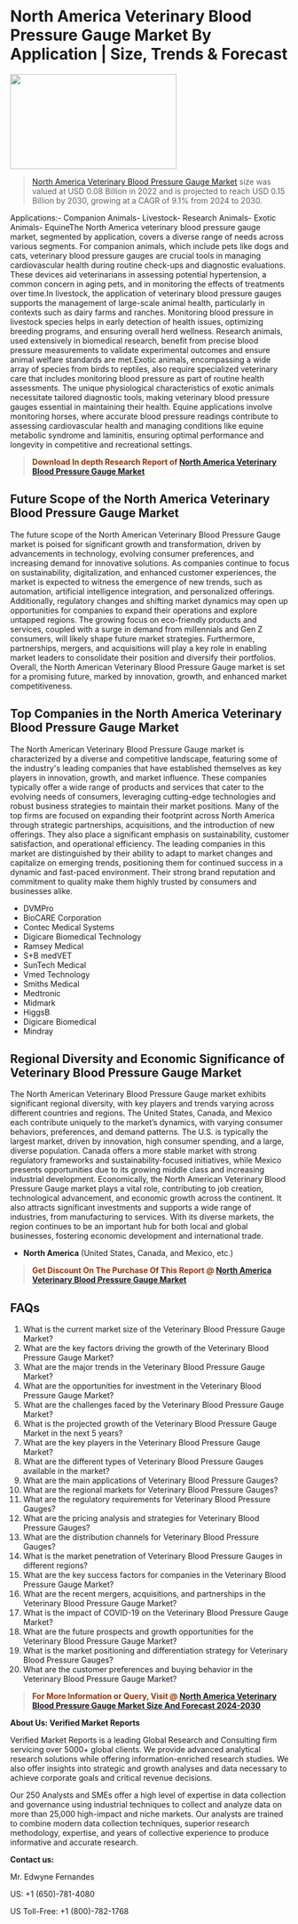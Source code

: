 <p><h1>North America Veterinary Blood Pressure Gauge Market By Application | Size, Trends & Forecast</h1><p><img class="aligncenter size-medium wp-image-105565" src="https://ffe5etoiles.com/wp-content/uploads/2025/01/MST7-300x171.png" alt="" width="300" height="171" /></p><blockquote><p><a href="https://www.verifiedmarketreports.com/download-sample/?rid=232418&utm_source=Github-NA&utm_medium=359" target="_blank">North America Veterinary Blood Pressure Gauge Market</a> size was valued at USD 0.08 Billion in 2022 and is projected to reach USD 0.15 Billion by 2030, growing at a CAGR of 9.1% from 2024 to 2030.</p></blockquote>Applications:- Companion Animals- Livestock- Research Animals- Exotic Animals- EquineThe North America veterinary blood pressure gauge market, segmented by application, covers a diverse range of needs across various segments. For companion animals, which include pets like dogs and cats, veterinary blood pressure gauges are crucial tools in managing cardiovascular health during routine check-ups and diagnostic evaluations. These devices aid veterinarians in assessing potential hypertension, a common concern in aging pets, and in monitoring the effects of treatments over time.In livestock, the application of veterinary blood pressure gauges supports the management of large-scale animal health, particularly in contexts such as dairy farms and ranches. Monitoring blood pressure in livestock species helps in early detection of health issues, optimizing breeding programs, and ensuring overall herd wellness. Research animals, used extensively in biomedical research, benefit from precise blood pressure measurements to validate experimental outcomes and ensure animal welfare standards are met.Exotic animals, encompassing a wide array of species from birds to reptiles, also require specialized veterinary care that includes monitoring blood pressure as part of routine health assessments. The unique physiological characteristics of exotic animals necessitate tailored diagnostic tools, making veterinary blood pressure gauges essential in maintaining their health. Equine applications involve monitoring horses, where accurate blood pressure readings contribute to assessing cardiovascular health and managing conditions like equine metabolic syndrome and laminitis, ensuring optimal performance and longevity in competitive and recreational settings.</p><blockquote><p><span style="color: #993300;"><strong>Download In depth Research Report of <a href="https://www.verifiedmarketreports.com/download-sample/?rid=232418&utm_source=Github-NA&utm_medium=359">North America Veterinary Blood Pressure Gauge Market</a></strong></span></p></blockquote><h2>Future Scope of the North America Veterinary Blood Pressure Gauge Market</h2><p>The future scope of the North American Veterinary Blood Pressure Gauge market is poised for significant growth and transformation, driven by advancements in technology, evolving consumer preferences, and increasing demand for innovative solutions. As companies continue to focus on sustainability, digitalization, and enhanced customer experiences, the market is expected to witness the emergence of new trends, such as automation, artificial intelligence integration, and personalized offerings. Additionally, regulatory changes and shifting market dynamics may open up opportunities for companies to expand their operations and explore untapped regions. The growing focus on eco-friendly products and services, coupled with a surge in demand from millennials and Gen Z consumers, will likely shape future market strategies. Furthermore, partnerships, mergers, and acquisitions will play a key role in enabling market leaders to consolidate their position and diversify their portfolios. Overall, the North American Veterinary Blood Pressure Gauge market is set for a promising future, marked by innovation, growth, and enhanced market competitiveness.</p><h2>Top Companies in the North America Veterinary Blood Pressure Gauge Market</h2><p>The North American Veterinary Blood Pressure Gauge market is characterized by a diverse and competitive landscape, featuring some of the industry's leading companies that have established themselves as key players in innovation, growth, and market influence. These companies typically offer a wide range of products and services that cater to the evolving needs of consumers, leveraging cutting-edge technologies and robust business strategies to maintain their market positions. Many of the top firms are focused on expanding their footprint across North America through strategic partnerships, acquisitions, and the introduction of new offerings. They also place a significant emphasis on sustainability, customer satisfaction, and operational efficiency. The leading companies in this market are distinguished by their ability to adapt to market changes and capitalize on emerging trends, positioning them for continued success in a dynamic and fast-paced environment. Their strong brand reputation and commitment to quality make them highly trusted by consumers and businesses alike.</p><p><ul><li>DVMPro </li><li> BioCARE Corporation </li><li> Contec Medical Systems </li><li> Digicare Biomedical Technology </li><li> Ramsey Medical </li><li> S+B medVET </li><li> SunTech Medical </li><li> Vmed Technology </li><li> Smiths Medical </li><li> Medtronic </li><li> Midmark </li><li> HiggsB </li><li> Digicare Biomedical </li><li> Mindray</li></ul></p><h2>Regional Diversity and Economic Significance of Veterinary Blood Pressure Gauge Market</h2><p>The North American Veterinary Blood Pressure Gauge market exhibits significant regional diversity, with key players and trends varying across different countries and regions. The United States, Canada, and Mexico each contribute uniquely to the market’s dynamics, with varying consumer behaviors, preferences, and demand patterns. The U.S. is typically the largest market, driven by innovation, high consumer spending, and a large, diverse population. Canada offers a more stable market with strong regulatory frameworks and sustainability-focused initiatives, while Mexico presents opportunities due to its growing middle class and increasing industrial development. Economically, the North American Veterinary Blood Pressure Gauge market plays a vital role, contributing to job creation, technological advancement, and economic growth across the continent. It also attracts significant investments and supports a wide range of industries, from manufacturing to services. With its diverse markets, the region continues to be an important hub for both local and global businesses, fostering economic development and international trade.</p><ul> <li><strong>North America</strong> (United States, Canada, and Mexico, etc.)</li></ul><blockquote><p><span style="color: #993300;"><strong>Get Discount On The Purchase Of This Report @ <a href="https://www.verifiedmarketreports.com/ask-for-discount/?rid=232418&utm_source=Github-NA&utm_medium=359">North America Veterinary Blood Pressure Gauge Market</a></strong></span></p></blockquote><h2>FAQs</h2><p><ol> <li>What is the current market size of the Veterinary Blood Pressure Gauge Market?</div><div></li> <li>What are the key factors driving the growth of the Veterinary Blood Pressure Gauge Market?</div><div></li> <li>What are the major trends in the Veterinary Blood Pressure Gauge Market?</div><div></li> <li>What are the opportunities for investment in the Veterinary Blood Pressure Gauge Market?</div><div></li> <li>What are the challenges faced by the Veterinary Blood Pressure Gauge Market?</div><div></li> <li>What is the projected growth of the Veterinary Blood Pressure Gauge Market in the next 5 years?</div><div></li> <li>What are the key players in the Veterinary Blood Pressure Gauge Market?</div><div></li> <li>What are the different types of Veterinary Blood Pressure Gauges available in the market?</div><div></li> <li>What are the main applications of Veterinary Blood Pressure Gauges?</div><div></li> <li>What are the regional markets for Veterinary Blood Pressure Gauges?</div><div></li> <li>What are the regulatory requirements for Veterinary Blood Pressure Gauges?</div><div></li> <li>What are the pricing analysis and strategies for Veterinary Blood Pressure Gauges?</div><div></li> <li>What are the distribution channels for Veterinary Blood Pressure Gauges?</div><div></li> <li>What is the market penetration of Veterinary Blood Pressure Gauges in different regions?</div><div></li> <li>What are the key success factors for companies in the Veterinary Blood Pressure Gauge Market?</div><div></li> <li>What are the recent mergers, acquisitions, and partnerships in the Veterinary Blood Pressure Gauge Market?</div><div></li> <li>What is the impact of COVID-19 on the Veterinary Blood Pressure Gauge Market?</div><div></li> <li>What are the future prospects and growth opportunities for the Veterinary Blood Pressure Gauge Market?</div><div></li> <li>What is the market positioning and differentiation strategy for Veterinary Blood Pressure Gauges?</div><div></li> <li>What are the customer preferences and buying behavior in the Veterinary Blood Pressure Gauge Market?</div><div></li></ol></p><blockquote><p><span style="color: #993300;"><strong>For More Information or Query, Visit @ <a href="https://www.verifiedmarketreports.com/product/veterinary-blood-pressure-gauge-market/">North America Veterinary Blood Pressure Gauge Market Size And Forecast 2024-2030</a></strong></span></p></blockquote><p><strong>About Us: Verified Market Reports</strong></p><p>Verified Market Reports is a leading Global Research and Consulting firm servicing over 5000+ global clients. We provide advanced analytical research solutions while offering information-enriched research studies. We also offer insights into strategic and growth analyses and data necessary to achieve corporate goals and critical revenue decisions.</p><p>Our 250 Analysts and SMEs offer a high level of expertise in data collection and governance using industrial techniques to collect and analyze data on more than 25,000 high-impact and niche markets. Our analysts are trained to combine modern data collection techniques, superior research methodology, expertise, and years of collective experience to produce informative and accurate research.</p><p><strong>Contact us:</strong></p><p>Mr. Edwyne Fernandes</p><p>US: +1 (650)-781-4080</p><p>US Toll-Free: +1 (800)-782-1768</p>
